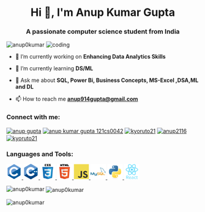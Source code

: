 <h1 align="center">Hi 👋, I'm Anup Kumar Gupta</h1>
<h3 align="center">A passionate computer science student from India</h3>
<img align="right" alt="coding" width="400" src="https://miro.medium.com/v2/resize:fit:1358/1*w1BTUZctqyEYJrldIqJXqg.gif"/>

<p align="left"> <img src="https://komarev.com/ghpvc/?username=anup0kumar&label=Profile%20views&color=0e75b6&style=flat" alt="anup0kumar" /> </p>

- 🔭 I’m currently working on **Enhancing Data Analytics Skills**

- 👯 I’m currently learning **DS/ML**

- 💬 Ask me about **SQL, Power Bi, Business Concepts, MS-Excel ,DSA,ML and DL**

- 📫 How to reach me **anup914gupta@gmail.com**

<h3 align="left">Connect with me:</h3>
<p align="left">
<a href="https://linkedin.com/in/anup gupta" target="blank"><img align="center" src="https://raw.githubusercontent.com/rahuldkjain/github-profile-readme-generator/master/src/images/icons/Social/linked-in-alt.svg" alt="anup gupta" height="30" width="40" /></a>
<a href="https://www.hackerrank.com/anup kumar gupta 121cs0042" target="blank"><img align="center" src="https://raw.githubusercontent.com/rahuldkjain/github-profile-readme-generator/master/src/images/icons/Social/hackerrank.svg" alt="anup kumar gupta 121cs0042" height="30" width="40" /></a>
<a href="https://www.leetcode.com/kyoruto21" target="blank"><img align="center" src="https://raw.githubusercontent.com/rahuldkjain/github-profile-readme-generator/master/src/images/icons/Social/leet-code.svg" alt="kyoruto21" height="30" width="40" /></a>
<a href="https://auth.geeksforgeeks.org/user/anup2116" target="blank"><img align="center" src="https://raw.githubusercontent.com/rahuldkjain/github-profile-readme-generator/master/src/images/icons/Social/geeks-for-geeks.svg" alt="anup2116" height="30" width="40" /></a>
<a href="https://discord.gg/kyoruto21" target="blank"><img align="center" src="https://raw.githubusercontent.com/rahuldkjain/github-profile-readme-generator/master/src/images/icons/Social/discord.svg" alt="kyoruto21" height="30" width="40" /></a>
</p>

<h3 align="left">Languages and Tools:</h3>
<p align="left"> <a href="https://www.cprogramming.com/" target="_blank" rel="noreferrer"> <img src="https://raw.githubusercontent.com/devicons/devicon/master/icons/c/c-original.svg" alt="c" width="40" height="40"/> </a> <a href="https://www.w3schools.com/cpp/" target="_blank" rel="noreferrer"> <img src="https://raw.githubusercontent.com/devicons/devicon/master/icons/cplusplus/cplusplus-original.svg" alt="cplusplus" width="40" height="40"/> </a> <a href="https://www.w3schools.com/css/" target="_blank" rel="noreferrer"> <img src="https://raw.githubusercontent.com/devicons/devicon/master/icons/css3/css3-original-wordmark.svg" alt="css3" width="40" height="40"/> </a> <a href="https://www.w3.org/html/" target="_blank" rel="noreferrer"> <img src="https://raw.githubusercontent.com/devicons/devicon/master/icons/html5/html5-original-wordmark.svg" alt="html5" width="40" height="40"/> </a> <a href="https://developer.mozilla.org/en-US/docs/Web/JavaScript" target="_blank" rel="noreferrer"> <img src="https://raw.githubusercontent.com/devicons/devicon/master/icons/javascript/javascript-original.svg" alt="javascript" width="40" height="40"/> </a> <a href="https://www.mysql.com/" target="_blank" rel="noreferrer"> <img src="https://raw.githubusercontent.com/devicons/devicon/master/icons/mysql/mysql-original-wordmark.svg" alt="mysql" width="40" height="40"/> </a> <a href="https://www.python.org" target="_blank" rel="noreferrer"> <img src="https://raw.githubusercontent.com/devicons/devicon/master/icons/python/python-original.svg" alt="python" width="40" height="40"/> </a> <a href="https://reactjs.org/" target="_blank" rel="noreferrer"> <img src="https://raw.githubusercontent.com/devicons/devicon/master/icons/react/react-original-wordmark.svg" alt="react" width="40" height="40"/> </a> </p>

<p><img align="left" src="https://github-readme-stats.vercel.app/api/top-langs?username=anup0kumar&show_icons=true&locale=en&layout=compact" alt="anup0kumar" /></p>

<p>&nbsp;<img align="center" src="https://github-readme-stats.vercel.app/api?username=anup0kumar&show_icons=true&locale=en" alt="anup0kumar" /></p>

<p><img align="center" src="https://github-readme-streak-stats.herokuapp.com/?user=anup0kumar&" alt="anup0kumar" /></p>
